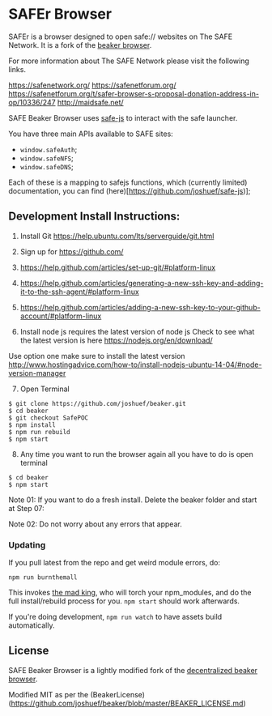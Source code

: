 # SAFEr Browser

SAFEr is a browser designed to open safe:// websites on The SAFE Network. It is a fork of the [beaker browser](https://github.com/pfrazee/beaker/).

For more information about The SAFE Network please visit the following links.

https://safenetwork.org/
https://safenetforum.org/
https://safenetforum.org/t/safer-browser-s-proposal-donation-address-in-op/10336/247
http://maidsafe.net/

SAFE Beaker Browser uses [safe-js](https://github.com/joshuef/safe-js) to interact with the safe launcher.

You have three main APIs available to SAFE sites:

- `window.safeAuth`;
- `window.safeNFS`;
- `window.safeDNS`;

Each of these is a mapping to safejs functions, which (currently limited) documentation, you can find (here)[https://github.com/joshuef/safe-js)];


## Development Install Instructions:

 1. Install Git https://help.ubuntu.com/lts/serverguide/git.html

 2. Sign up for https://github.com/

 3. https://help.github.com/articles/set-up-git/#platform-linux

 4. https://help.github.com/articles/generating-a-new-ssh-key-and-adding-it-to-the-ssh-agent/#platform-linux

 5. https://help.github.com/articles/adding-a-new-ssh-key-to-your-github-account/#platform-linux

 6. Install node js requires the latest version of node js Check to see what the latest version is here https://nodejs.org/en/download/

 Use option one make sure to install the latest version http://www.hostingadvice.com/how-to/install-nodejs-ubuntu-14-04/#node-version-manager

 7. Open Terminal

 ```
 $ git clone https://github.com/joshuef/beaker.git
 $ cd beaker
 $ git checkout SafePOC
 $ npm install
 $ npm run rebuild
 $ npm start
 ```

 8. Any time you want to run the browser again all you have to do is open terminal

 ```
 $ cd beaker
 $ npm start

 ```

 Note 01: If you want to do a fresh install. Delete the beaker folder and start at Step 07:

 Note 02: Do not worry about any errors that appear.

### Updating
 If you pull latest from the repo and get weird module errors, do:

 ```
 npm run burnthemall
 ```

 This invokes [the mad king](http://nerdist.com/wp-content/uploads/2016/05/the-mad-king-game-of-thrones.jpg), who will torch your npm_modules, and do the full install/rebuild process for you.
 `npm start` should work afterwards.

 If you're doing development, `npm run watch` to have assets build automatically.


## License

SAFE Beaker Browser is a lightly modified fork of the [decentralized beaker browser](https://www.beakerbrowser.net/).

Modified MIT as per the (BeakerLicense)(https://github.com/joshuef/beaker/blob/master/BEAKER_LICENSE.md)